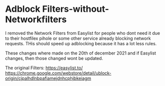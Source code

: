 # Adblock Filters-without-Networkfilters

I removed the Network Filters from Easylist for people who dont need it due to their hostfilex pihole or some other service already blocking network requests. THis should speed up adblocking because it has a lot less rules. 

These changes where made on the 20th of december 2021 and if Easylist changes, then those changed wont be updated. 

The original Filters:
https://easylist.to/
https://chrome.google.com/webstore/detail/ublock-origin/cjpalhdlnbpafiamejdnhcphjbkeiagm
